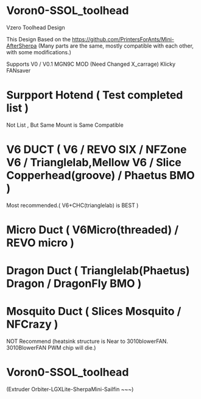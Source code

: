 # Voron0-SSOL_toolhead
Vzero Toolhead Design 

This Design Based on the https://github.com/PrintersForAnts/Mini-AfterSherpa 
(Many parts are the same, mostly compatible with each other, with some modifications.)

Supports 
V0 / V0.1 
MGN9C MOD (Need Changed X_carrage)
Klicky
FANsaver

# Surpport  Hotend ( Test completed list   )
 Not List , But Same Mount is Same Compatible

# V6 DUCT ( V6 / REVO SIX /  NFZone V6 / Trianglelab,Mellow V6 / Slice Copperhead(groove) / Phaetus BMO )
 Most recommended.( V6+CHC(trianglelab) is BEST )
 
# Micro Duct ( V6Micro(threaded) / REVO micro )

# Dragon Duct ( Trianglelab(Phaetus) Dragon / DragonFly BMO )

# Mosquito Duct ( Slices Mosquito / NFCrazy ) 
 NOT Recommend (heatsink structure is Near to 3010blowerFAN. 3010BlowerFAN PWM chip will die.)



# Voron0-SSOL_toolhead

(Extruder  Orbiter-LGXLite-SherpaMini-Sailfin ~~~)
